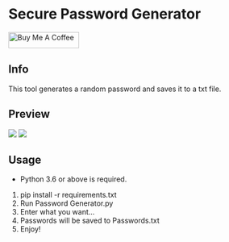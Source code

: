 # Secure Password Generator
 
<a href="https://www.buymeacoffee.com/astive" target="_blank"><img src="https://cdn.buymeacoffee.com/buttons/default-orange.png" alt="Buy Me A Coffee" height="32" width="140"></a>

## Info
This tool generates a random password and saves it to a txt file.

## Preview
![](https://pays.host/uploads/0154cc3f-b02b-4a25-9b83-808228f79ff5/Wmi6udkg.png)
![](https://pays.host/uploads/0154cc3f-b02b-4a25-9b83-808228f79ff5/A63sKALD.png)

## Usage
- Python 3.6 or above is required.
1. pip install -r requirements.txt
2. Run Password Generator.py
3. Enter what you want...
4. Passwords will be saved to Passwords.txt
5. Enjoy!
